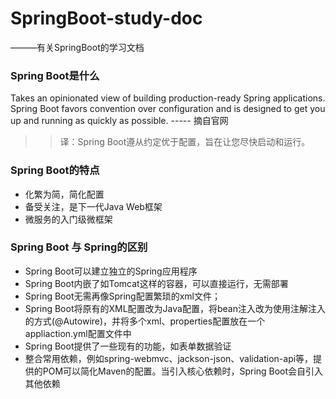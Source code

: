 # SpringBoot-study-doc
———有关SpringBoot的学习文档
### Spring Boot是什么
Takes an opinionated view of building production-ready Spring applications. Spring Boot favors convention over configuration and is designed to get you up and running as quickly as possible.
----- 摘自官网
>>译：Spring Boot遵从约定优于配置，旨在让您尽快启动和运行。
### Spring Boot的特点
* 化繁为简，简化配置
* 备受关注，是下一代Java Web框架
* 微服务的入门级微框架

### Spring Boot 与 Spring的区别
* Spring Boot可以建立独立的Spring应用程序
* Spring Boot内嵌了如Tomcat这样的容器，可以直接运行，无需部署
* Spring Boot无需再像Spring配置繁琐的xml文件；
* Spring Boot将原有的XML配置改为Java配置，将bean注入改为使用注解注入的方式(@Autowire)，并将多个xml、properties配置放在一个appliaction.yml配置文件中
* Spring Boot提供了一些现有的功能，如表单数据验证
* 整合常用依赖，例如spring-webmvc、jackson-json、validation-api等，提供的POM可以简化Maven的配置。当引入核心依赖时，Spring Boot会自引入其他依赖

